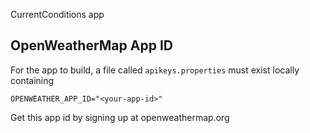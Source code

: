CurrentConditions app

## OpenWeatherMap App ID

For the app to build, a file called `apikeys.properties` must exist locally containing

`OPENWEATHER_APP_ID="<your-app-id>"`

Get this app id by signing up at openweathermap.org

